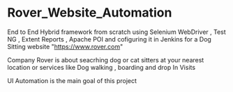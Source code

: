 # Rover_Website_Automation
 
End to End Hybrid framework from scratch using Selenium WebDriver , Test NG , Extent Reports , Apache POI and cofiguring it in Jenkins for a Dog Sitting website "https://www.rover.com"

Company Rover is about seacrhing dog or cat sitters at your nearest location or services like Dog walking , boarding and drop In Visits

 UI Automation is the main goal of this project


 

